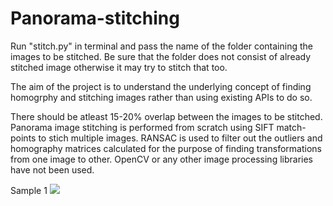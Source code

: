 # Panorama-stitching

Run "stitch.py" in terminal and pass the name of the folder containing the images to be stitched. Be sure that the folder does not consist of already stitched image otherwise it may try to stitch that too.

The aim of the project is to understand the underlying concept of finding homogrphy and stitching images rather than using existing APIs to do so.

There should be atleast 15-20% overlap between the images to be stitched. Panorama image stitching is performed from scratch using SIFT match-points to stich multiple images. RANSAC is used to filter out the outliers and homography matrices calculated for the purpose of finding transformations from one image to other. OpenCV or any other image processing libraries have not been used. 

Sample 1
![](data/panorama)
